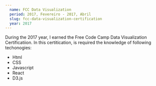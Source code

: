 ```yaml
---
  name: FCC Data Visualization
  period: 2017, Fevereiro - 2017, Abril
  slug: fcc-data-visualization-certification
  year: 2017
---
```


<p>During the 2017 year, I earned the Free Code Camp Data Visualization Certificatiion. In this certitication, is required the knowledge of following techonogies:</p>

<ul>
  <li>Html</li>
  <li>CSS</li>
  <li>Javascript</li>
  <li>React</li>
  <li>D3.js</li>
</ul>